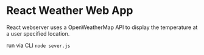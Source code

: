 # React Weather Web App
React webserver uses a OpenWeatherMap API to display the temperature at a user specified location.

run via CLI
`node sever.js`
